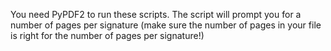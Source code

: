 You need PyPDF2 to run these scripts.
The script will prompt you for a number of pages per signature (make sure the number of pages in your file is right for the number of pages per signature!)